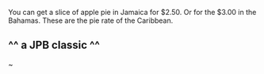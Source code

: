 You can get a slice of apple pie in Jamaica for $2.50.
Or for the $3.00 in the Bahamas.
These are the pie rate of the Caribbean.
## ^^ a JPB classic ^^ ##
~                           
